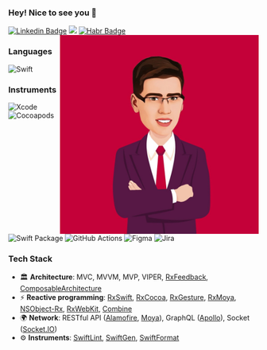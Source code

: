 ### Hey! Nice to see you 👋
[![Linkedin Badge](https://img.shields.io/badge/-onsissond-blue?style=plastic&logo=Linkedin&logoColor=white&link=https://www.linkedin.com/in/onsissond/)](https://www.linkedin.com/in/onsissond/)
<a href="mailto:onsissond@gmail.com"><img src="https://img.shields.io/badge/-onsissond@gmail.com-D14836?style=flat&logo=Gmail&logoColor=white"/></a>
[![Habr Badge](https://img.shields.io/badge/-Habr-78a0b5?style=plastic&logo=Habr&logoColor=white&link=https://habr.com/ru/users/onsissond/posts/)](https://habr.com/ru/users/onsissond/posts/)
<img align="right" width="400" src="DF114D54-BC90-4D7B-8184-684CFBD46CE9_1_105_c.jpeg">

### Languages
![Swift](https://img.shields.io/badge/-Swift-000?&logo=Swift)
### Instruments
![Xcode](https://img.shields.io/badge/-Xcode-05122A?style=flat&logo=Xcode&logoColor=448EE2)
![Cocoapods](https://img.shields.io/badge/-CocoaPods-05122A?style=flat&logo=CocoaPods&logoColor=E64225)
![Swift Package](https://img.shields.io/badge/-Swift Package-05122A?style=flat&logo=HackTheBox&logoColor=FFFFFF)
![GitHub Actions](https://img.shields.io/badge/-GitHub Actions-05122A?style=flat&logo=GitHubActions&logoColor=2088FF)
![Figma](https://img.shields.io/badge/-Figma-05122A?style=flat&logo=Figma&logoColor=F24E1E)
![Jira](https://img.shields.io/badge/-Jira-05122A?style=flat&logo=JiraSoftware&logoColor=0052CC)

### Tech Stack
- 🏛 **Architecture**: MVC, MVVM, MVP, VIPER, [RxFeedback](https://github.com/NoTests/RxFeedback.swift), [ComposableArchitecture](https://github.com/pointfreeco/swift-composable-architecture)
- ⚡ **Reactive programming**: [RxSwift](https://github.com/ReactiveX/RxSwift), [RxCocoa](https://github.com/ReactiveX/RxSwift/tree/main/RxCocoa), [RxGesture](https://github.com/RxSwiftCommunity/RxGesture), [RxMoya](https://github.com/Moya/Moya), [NSObject-Rx](https://github.com/RxSwiftCommunity/NSObject-Rx), [RxWebKit](https://github.com/RxSwiftCommunity/RxWebKit), [Combine](https://developer.apple.com/documentation/combine)
- 🌍 **Network**: RESTful API ([Alamofire](https://github.com/Alamofire/Alamofire), [Moya](https://github.com/Moya/Moya)), GraphQL ([Apollo](https://github.com/apollographql/apollo-ios)), Socket ([Socket.IO](https://github.com/socketio/socket.io-client-swift))
- ⚙ **Instruments**: [SwiftLint](https://github.com/realm/SwiftLint), [SwiftGen](https://github.com/SwiftGen/SwiftGen), [SwiftFormat](https://github.com/nicklockwood/SwiftFormat)
